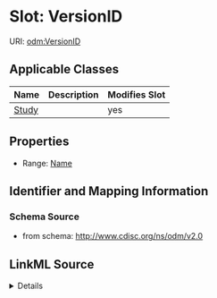 # Slot: VersionID

URI: [odm:VersionID](http://www.cdisc.org/ns/odm/v2.0/VersionID)



<!-- no inheritance hierarchy -->




## Applicable Classes

| Name | Description | Modifies Slot |
| --- | --- | --- |
[Study](Study.md) |  |  yes  |







## Properties

* Range: [Name](Name.md)





## Identifier and Mapping Information







### Schema Source


* from schema: http://www.cdisc.org/ns/odm/v2.0




## LinkML Source

<details>
```yaml
name: VersionID
from_schema: http://www.cdisc.org/ns/odm/v2.0
rank: 1000
alias: VersionID
domain_of:
- Study
range: name

```
</details>